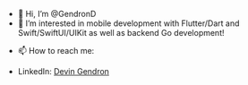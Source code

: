 - 👋 Hi, I’m @GendronD
- 👀 I’m interested in mobile development with Flutter/Dart and Swift/SwiftUI/UIKit as well as backend Go development!

<!---
GendronD/GendronD is a ✨ special ✨ repository because its `README.md` (this file) appears on your GitHub profile.
You can click the Preview link to take a look at your changes.
--->

- 📫 How to reach me: 

- LinkedIn: [Devin Gendron](https://linkedin.com/in/devin-gendron-789373ab)
